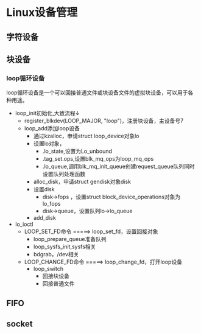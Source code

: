 # Linux设备管理 #
## 字符设备 ##
## 块设备 ##
### loop循环设备 ###

loop循环设备是一个可以回接普通文件或块设备文件的虚拟块设备，可以用于各种用途。

- loop_init初始化,大致流程↓
	- register\_blkdev(LOOP_MAJOR, "loop")，注册块设备，主设备号7
	- loop_add添加loop设备
		- 通过kzalloc，申请struct loop_device对象lo
		- 设置lo对象，
			- .lo_state,设置为Lo_unbound
			- .tag_set.ops,设置blk_mq_ops为loop_mq_ops
			- .lo_queue,调用blk_mq_init_queue创建request_queue队列同时设置队列处理函数
		- alloc_disk，申请struct gendisk对象disk
		- 设置disk
			- disk->fops	，设置struct block_device_operations对象为lo_fops
			- disk->queue，设置队列lo->lo_queue
		- add_disk
- lo_ioctl
	- LOOP\_SET\_FD命令 =====> loop\_set\_fd，设置回接对象
		- loop\_prepare_queue准备队列
		- loop\_sysfs_init,sysfs相关
		- bdgrab，/dev相关
	- LOOP\_CHANGE\_FD命令 =====> loop\_change\_fd，打开loop设备
		- loop_switch
			- 回接块设备
			- 回接普通文件

## FIFO ##
## socket ##
